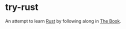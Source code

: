 # try-rust

An attempt to learn [Rust][] by following along in [The Book][].

[rust]: https://www.rust-lang.org
[the book]: https://doc.rust-lang.org/book/second-edition
